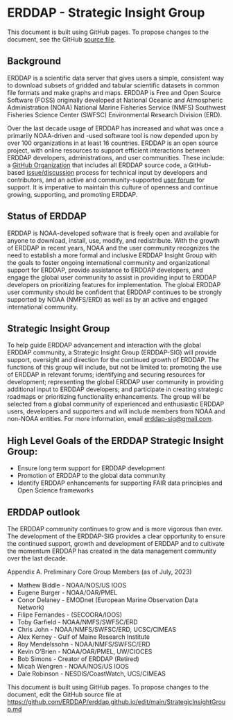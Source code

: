 # ERDDAP -  Strategic Insight Group

This document is built using GitHub pages. To propose changes to the document, see the GitHub [source file](https://github.com/ERDDAP/erddap.github.io/blob/main/StrategicInsightGroup.md).

## Background
ERDDAP is a scientific data server that gives users a simple, consistent way to download subsets of gridded and tabular scientific datasets in common file formats and make graphs and maps. ERDDAP is Free and Open Source Software (FOSS) originally developed at National Oceanic and Atmospheric Administration (NOAA) National Marine Fisheries Service (NMFS) Southwest Fisheries Science Center (SWFSC) Environmental Research Division (ERD).

Over the last decade usage of ERDDAP has increased and what was once a primarily NOAA-driven and -used software tool is now depended upon by over 100 organizations in at least 16 countries.   ERDDAP is an open source project, with online resources  to support efficient interactions between ERDDAP developers, administrations, and user communities.  These include: a [GitHub Organization](https://github.com/erddap) that includes  all ERDDAP source code, a GitHub-based [issue/discussion](https://github.com/ERDDAP/erddap/discussions) process for technical input by developers and contributors,  and an active and community-supported [user forum](https://groups.google.com/g/erddap) for support.  It is imperative to maintain this culture of openness and continue growing, supporting, and promoting ERDDAP.

## Status of ERDDAP
ERDDAP is NOAA-developed software that is freely open and available for anyone to download, install, use, modify, and redistribute.  With the growth of ERDDAP in recent years, NOAA and the user community recognizes the need to establish a more formal and inclusive ERDDAP Insight Group with the goals to foster ongoing international community and organizational support for ERDDAP, provide assistance  to ERDDAP developers,  and engage the global user community to assist in providing input to ERDDAP developers on prioritizing features for implementation.  The global ERDDAP user community should be confident that ERDDAP continues to be strongly supported by NOAA (NMFS/ERD) as well as by an active and engaged international community.  

## Strategic Insight Group
To help guide ERDDAP advancement and interaction with the global ERDDAP community, a Strategic Insight Group (ERDDAP-SIG) will provide support,  oversight and direction for the continued growth of ERDDAP.   The functions of this group will include, but not be limited to:  promoting the use of ERDDAP in relevant forums;  identifying and securing resources for development; representing the global ERDDAP user community in providing additional input to ERDDAP developers; and participate in creating  strategic roadmaps or prioritizing functionality enhancements.   The group will be  selected from a global community of experienced and enthusiastic ERDDAP users, developers and supporters and will include members from NOAA and non-NOAA entities.   For more information, email [erddap-sig@gmail.com](mailto:erddap-sig@gmail.com).

## High Level Goals of the ERDDAP Strategic Insight Group:
* Ensure long term support for ERDDAP development
* Promotion of ERDDAP to the global data community
* Identify ERDDAP enhancements for supporting FAIR data principles and Open Science frameworks

## ERDDAP outlook
The ERDDAP community continues to grow and is more vigorous than ever.  The development of the ERDDAP-SIG provides a clear opportunity to ensure the continued support, growth and development of ERDDAP and to cultivate the momentum ERDDAP has created in the data management community over the last decade.  

Appendix A.  Preliminary Core Group Members (as of July, 2023)
* Mathew Biddle - NOAA/NOS/US IOOS
* Eugene Burger - NOAA/OAR/PMEL
* Conor Delaney - EMODnet (European Marine Observation Data Network)
* Filipe Fernandes - (SECOORA/IOOS) 
* Toby Garfield - NOAA/NMFS/SWFSC/ERD
* Chris John - NOAA/NMFS/SWFSC/ERD, UCSC/CIMEAS
* Alex Kerney - Gulf of Maine Research Institute
* Roy Mendelssohn - NOAA/NMFS/SWFSC/ERD
* Kevin O’Brien - NOAA/OAR/PMEL, UW/CIOCES
* Bob Simons - Creator of ERDDAP (Retired)
* Micah Wengren - NOAA/NOS/US IOOS
* Dale Robinson - NESDIS/CoastWatch, UCS/CIMEAS

<footer>
    <p>This document is built using GitHub pages. To propose changes to the document, edit the GitHub source file at <a href="https://github.com/ERDDAP/erddap.github.io/edit/main/StrategicInsightGroup.md">https://github.com/ERDDAP/erddap.github.io/edit/main/StrategicInsightGroup.md</a></p>
</footer>
